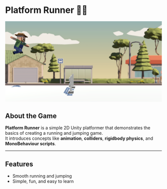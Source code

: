 # Platform Runner 🏃‍♂️

![Gameplay Screenshot](./screenshot1.png)

## About the Game
**Platform Runner** is a simple 2D Unity platformer that demonstrates the basics of creating a running and jumping game.  
It introduces concepts like **animation**, **colliders**, **rigidbody physics**, and **MonoBehaviour scripts**.

---

## Features
- Smooth running and jumping
- Simple, fun, and easy to learn


